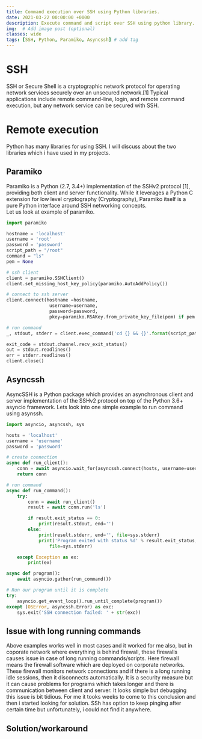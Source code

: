 ```yaml
---
title: Command execution over SSH using Python libraries.
date: 2021-03-22 00:00:00 +0000
description: Execute command and script over SSH using python library.
img:  # Add image post (optional)
classes: wide
tags: [SSH, Python, Paramiko, Asyncssh] # add tag
---
```

# SSH
SSH or Secure Shell is a cryptographic network protocol for operating network services securely over an unsecured network.[1] Typical applications include remote command-line, login, and remote command execution, but any network service can be secured with SSH.  
# Remote execution
Python has many libraries for using SSH. I will discuss about the two libraries which i have used in my projects.  
## Paramiko
Paramiko is a Python (2.7, 3.4+) implementation of the SSHv2 protocol [1], providing both client and server functionality. While it leverages a Python C extension for low level cryptography (Cryptography), Paramiko itself is a pure Python interface around SSH networking concepts.  
Let us look at example of paramiko.  
```python
import paramiko

hostname = 'localhost'
username = 'root'
password = 'password'
script_path = "/root"
command = "ls"
pem = None

# ssh client
client = paramiko.SSHClient()
client.set_missing_host_key_policy(paramiko.AutoAddPolicy())

# connect to ssh server
client.connect(hostname =hostname,
                username=username,
                password=password,
                pkey=paramiko.RSAKey.from_private_key_file(pem) if pem else None)

# run command
_, stdout, stderr = client.exec_command('cd {} && {}'.format(script_path, command))

exit_code = stdout.channel.recv_exit_status()
out = stdout.readlines()
err = stderr.readlines()
client.close()
```
## Asyncssh
AsyncSSH is a Python package which provides an asynchronous client and server implementation of the SSHv2 protocol on top of the Python 3.6+ asyncio framework. Lets look into one simple example to run command using asynssh.  
```python
import asyncio, asyncssh, sys

hosts = 'localhost'
username = 'username'
password = 'password'

# create connection
async def run_client():
    conn = await asyncio.wait_for(asyncssh.connect(hosts, username=username, password=password, known_hosts = None),10,)
    return conn

# run command
async def run_command():    
    try:
        conn = await run_client()        
        result = await conn.run('ls')

        if result.exit_status == 0:            
            print(result.stdout, end='')
        else:
            print(result.stderr, end='', file=sys.stderr)
            print('Program exited with status %d' % result.exit_status,
                file=sys.stderr)

    except Exception as ex:
        print(ex)      

async def program():
    await asyncio.gather(run_command())

# Run our program until it is complete
try:
    asyncio.get_event_loop().run_until_complete(program())
except (OSError, asyncssh.Error) as exc:
    sys.exit('SSH connection failed: ' + str(exc))
```
## Issue with long running commands
Above examples works well in most cases and it worked for me also, but in coporate network where everything is behind firewall, these firewalls causes issue in case of long running commands/scripts. Here firewall means the firewall software which are deployed on corporate networks. These firewall monitors network connections and if there is a long running idle sessions, then it disconnects automatically. It is a security measure but it can cause problems for programs which takes longer and there is communication between client and server. It looks simple but debugging this issue is bit tidious. For me it tooks weeks to come to this conclusion and then i started looking for solution. SSh has option to keep pinging after certain time but unfortunately, i could not find it anywhere.
## Solution/workaround
